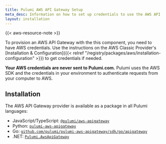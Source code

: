 ```yaml
---
title: Pulumi AWS API Gateway Setup
meta_desc: Information on how to set up credentials to use the AWS API Gateway component.
layout: installation
---
```


{{< aws-resource-note >}}

To provision an AWS API Gateway with the this component, you need to have AWS credentials. Use the instructions on the AWS Classic Provider's [Installation & Configuration]({{< relref "/registry/packages/aws/installation-configuration" >}}) to get credentials if needed.

**Your AWS credentials are never sent to Pulumi.com.** Pulumi uses the AWS SDK and the credentials in your environment to authenticate requests from your computer to AWS.

## Installation

The AWS API Gateway provider is available as a package in all Pulumi languages:

* JavaScript/TypeScript: [`@pulumi/aws-apigateway`](https://www.npmjs.com/package/@pulumi/aws)
* Python: [`pulumi-aws-apigateway`](https://pypi.org/project/pulumi-aws-apigateway/)
* Go: [`github.com/pulumi/pulumi-aws-apigateway/sdk/go/apigateway`](https://github.com/pulumi/pulumi-aws-apigateway)
* .NET: [`Pulumi.AwsApiGateway`](https://www.nuget.org/packages/Pulumi.AwsApiGateway)
